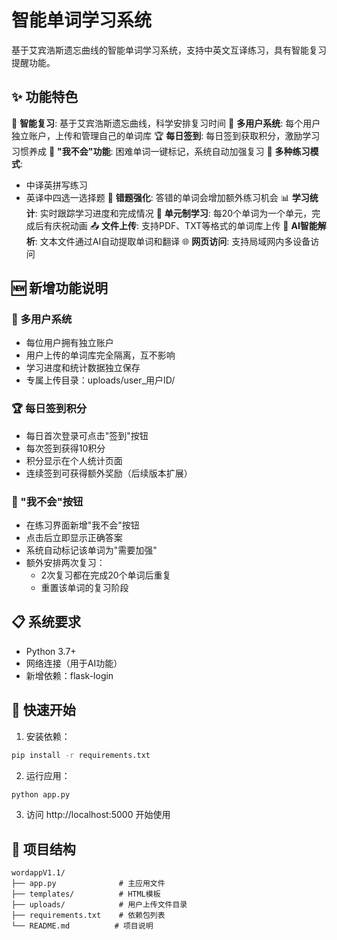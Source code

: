# 智能单词学习系统

基于艾宾浩斯遗忘曲线的智能单词学习系统，支持中英文互译练习，具有智能复习提醒功能。

## ✨ 功能特色

🧠 **智能复习**: 基于艾宾浩斯遗忘曲线，科学安排复习时间
👤 **多用户系统**: 每个用户独立账户，上传和管理自己的单词库
🏆 **每日签到**: 每日签到获取积分，激励学习习惯养成
🤔 **"我不会"功能**: 困难单词一键标记，系统自动加强复习
📝 **多种练习模式**:
- 中译英拼写练习
- 英译中四选一选择题
🔄 **错题强化**: 答错的单词会增加额外练习机会
📊 **学习统计**: 实时跟踪学习进度和完成情况
🎯 **单元制学习**: 每20个单词为一个单元，完成后有庆祝动画
📤 **文件上传**: 支持PDF、TXT等格式的单词库上传
🤖 **AI智能解析**: 文本文件通过AI自动提取单词和翻译
🌐 **网页访问**: 支持局域网内多设备访问

## 🆕 新增功能说明

### 👤 多用户系统
- 每位用户拥有独立账户
- 用户上传的单词库完全隔离，互不影响
- 学习进度和统计数据独立保存
- 专属上传目录：uploads/user_用户ID/

### 🏆 每日签到积分
- 每日首次登录可点击"签到"按钮
- 每次签到获得10积分
- 积分显示在个人统计页面
- 连续签到可获得额外奖励（后续版本扩展）

### 🤔 "我不会"按钮
- 在练习界面新增"我不会"按钮
- 点击后立即显示正确答案
- 系统自动标记该单词为"需要加强"
- 额外安排两次复习：
  - 2次复习都在完成20个单词后重复
  - 重置该单词的复习阶段

## 📋 系统要求

- Python 3.7+
- 网络连接（用于AI功能）
- 新增依赖：flask-login

## 🚀 快速开始

1. 安装依赖：
```bash
pip install -r requirements.txt
```

2. 运行应用：
```bash
python app.py
```

3. 访问 http://localhost:5000 开始使用

## 📁 项目结构

```
wordappV1.1/
├── app.py              # 主应用文件
├── templates/          # HTML模板
├── uploads/            # 用户上传文件目录
├── requirements.txt    # 依赖包列表
└── README.md          # 项目说明
```